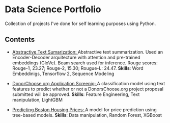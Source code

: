 # Data Science Portfolio

Collection of projects I've done for self learning purposes using Python.

## Contents
 
 * [Abstractive Text Sumarization: ](https://github.com/maticortesr/data-science-portfolio/blob/master/Text_Summarization_TF2_Amazon_Reviews.ipynb) Abstractive text summarization. Used an Encoder-Decoder arquitecture with attention and pre-trained embeddings (GloVe). Beam search used for inference. Rouge scores: Rouge-1, 23.27; Rouge-2, 15.30; Rougue-L: 24.47. **Skills**: Word Embeddinigs, Tensorflow 2, Sequence Modeling

 * [DonorChoose.org Application Screenig: ](https://github.com/maticortesr/data-science-portfolio/blob/master/DonorsChoose/donors_choose.ipynb)
 A classification model using text features to predict whether or not a DonorsChoose.org project proposal submitted wiil be approved. **Skills**: Feature Engineering, Text manipulation, LightGBM 
 
 * [Predicting Boston Housing Prices: ](https://github.com/maticortesr/data-science-portfolio/blob/master/Boston_housing/Boston_Housing.ipynb)
A model for price prediction using tree-based models. **Skills**: Data manipulation, Random Forest, XGBoost
